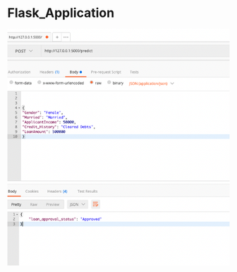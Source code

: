 # Flask_Application

![alt text](https://github.com/anandpuntambekar/Flask_Application/blob/main/image_approve_loan.png)
